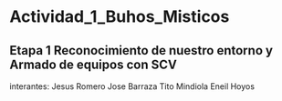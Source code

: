 # Actividad_1_Buhos_Misticos
Etapa 1 Reconocimiento de nuestro entorno y Armado de equipos con SCV
---

interantes:
Jesus Romero
Jose Barraza
Tito Mindiola
Eneil Hoyos
